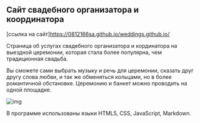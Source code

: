 ## Сайт свадебного организатора и координатора
[ссылка на сайт]https://0812166sa.github.io/weddings.github.io/
    
Страница об услугах свадебного организатора и кординатора на выездной церемонии, которая стала более популярна, чем традиционная свадьба.  
    
Вы сможете сами выбрать музыку и речь для церемонии, сказать друг другу слова любви, и так же обменяться кольцами, но в более романтичной обстановке. Церемонию и банкет можно проводить на одной площадке.
       
![img](img/weddings.png "wedding")

В программе использованы языки HTML5, CSS, JavaScript, Markdown.